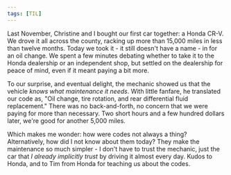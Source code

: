 ```yaml
---
tags: [TIL]
---
```


Last November, Christine and I bought our first car together: a Honda CR-V.
We drove it all across the county, racking up more than 15,000 miles in less
than twelve months. Today we took it - it still doesn't have a name - in for an
oil change. We spent a few minutes debating whether to take it to the Honda
dealership or an independent shop, but settled on the dealership for peace of
mind, even if it meant paying a bit more.

To our surprise, and eventual delight, the mechanic showed us that the vehicle
*knows what maintenance it needs*. With little fanfare, he translated our code
as, "Oil change, tire rotation, and rear differential fluid replacement." There
was no back-and-forth, no concern that we were paying for more than necessary.
Two short hours and a few hundred dollars later, we're good for another 5,000
miles.

Which makes me wonder: how were codes not always a thing? Alternatively, how did
I not know about them today? They make the maintenance so much simpler - I don't
have to trust the mechanic, just the car that *I already implicitly trust* by
driving it almost every day. Kudos to Honda, and to Tim from Honda for teaching
us about the codes.
